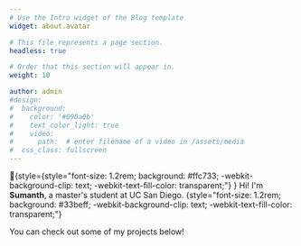 ```yaml
---
# Use the Intro widget of the Blog template
widget: about.avatar

# This file represents a page section.
headless: true

# Order that this section will appear in.
weight: 10

author: admin
#design:
#  background:
#    color: '#090a0b'
#    text_color_light: true
#    video:
#      path:  # enter filename of a video in /assets/media
#  css_class: fullscreen
---
```


👋{style={style="font-size: 1.2rem; background: #ffc733; -webkit-background-clip: text; -webkit-text-fill-color: transparent;"}
} Hi! I'm **Sumanth**, a master's student at UC San Diego. 
{style="font-size: 1.2rem; background: #33beff; -webkit-background-clip: text; -webkit-text-fill-color: transparent;"}

You can check out some of my projects below! 
